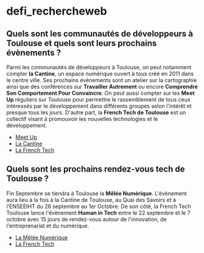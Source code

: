 # defi_rechercheweb

## Quels sont les communautés de développeurs à Toulouse et quels sont leurs prochains évènements ?
Parmi les communautés de développeurs à Toulouse, on peut notamment compter **la Cantine**, un espace numérique ouvert à tous  créé en 2011 dans le centre ville. Ses prochains évènements sont un atelier sur la cartographie ainsi que des conférences sur **Travailler Autrement** ou encore **Comprendre Son Comportement Pour Convaincre**. On peut aussi compter sur les **Meet Up** réguliers sur Toulouse pour permettre le rassemblement de tous ceux intéressés par le développement dans différents groupes selon l'intérêt et presque tous les jours. D'autre part, la **French Tech de Toulouse** est un collectif visant à promouvoir les nouvelles technologies et le développement.

- [Meet Up](http://www.meetup.com/fr-FR/cities/fr/toulouse/)
- [La Cantine](http://lacantine-toulouse.org/)
- [La French Tech](http://www.frenchtechtoulouse.com/)


## Quels sont les prochains rendez-vous tech de Toulouse ?
Fin Septembre se tiendra à Toulouse la **Mêlée Numérique**. L'évènement aura lieu à la fois à la Cantine de Toulouse, au Quai des Savoirs et à l'ENSEEIHT du 26 septembre au 1er Octobre.
De son côté, la French Tech Toulouse lance l'évènement **Human in Tech** entre le 22 septembre et le 7 octobre avec 15 jours de rendez-vous autour de l'innovation, de l'entreprenariat et du numérique. 
- [La Mêlée Numérique](http://www.meleenumerique.com/)
- [La French Tech](http://www.frenchtechtoulouse.com/)
